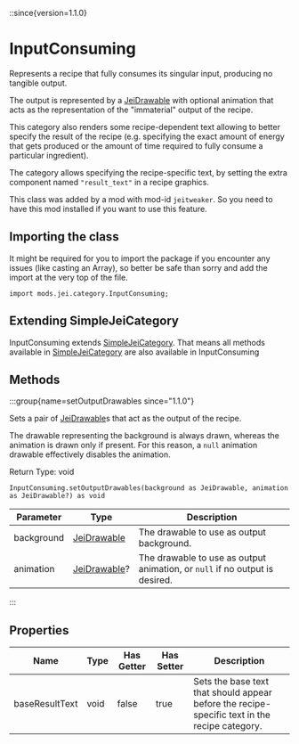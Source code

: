 ::since{version=1.1.0}
# InputConsuming

Represents a recipe that fully consumes its singular input, producing no tangible output.

 The output is represented by a [JeiDrawable](/mods/JEI/API/Component/JeiDrawable) with optional animation that acts as the representation of the
 "immaterial" output of the recipe.

 This category also renders some recipe-dependent text allowing to better specify the result of the recipe (e.g.
 specifying the exact amount of energy that gets produced or the amount of time required to fully consume a
 particular ingredient).

 The category allows specifying the recipe-specific text, by setting the extra component named
 `"result_text"` in a recipe graphics.

This class was added by a mod with mod-id `jeitweaker`. So you need to have this mod installed if you want to use this feature.

## Importing the class

It might be required for you to import the package if you encounter any issues (like casting an Array), so better be safe than sorry and add the import at the very top of the file.
```zenscript
import mods.jei.category.InputConsuming;
```


## Extending SimpleJeiCategory

InputConsuming extends [SimpleJeiCategory](/mods/JEI/API/Category/SimpleJeiCategory). That means all methods available in [SimpleJeiCategory](/mods/JEI/API/Category/SimpleJeiCategory) are also available in InputConsuming

## Methods

:::group{name=setOutputDrawables since="1.1.0"}

Sets a pair of [JeiDrawable](/mods/JEI/API/Component/JeiDrawable)s that act as the output of the recipe.

 The drawable representing the background is always drawn, whereas the animation is drawn only if present. For
 this reason, a `null` animation drawable effectively disables the animation.

Return Type: void

```zenscript
InputConsuming.setOutputDrawables(background as JeiDrawable, animation as JeiDrawable?) as void
```

| Parameter | Type | Description |
|-----------|------|-------------|
| background | [JeiDrawable](/mods/JEI/API/Component/JeiDrawable) | The drawable to use as output background. |
| animation | [JeiDrawable](/mods/JEI/API/Component/JeiDrawable)? | The drawable to use as output animation, or `null` if no output is desired. |


:::


## Properties

| Name | Type | Has Getter | Has Setter | Description |
|------|------|------------|------------|-------------|
| baseResultText | void | false | true | Sets the base text that should appear before the recipe-specific text in the recipe category. |

